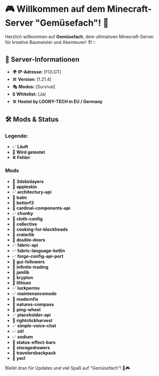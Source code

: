 # 🎮 Willkommen auf dem Minecraft-Server "Gemüsefach"! 🌱

Herzlich willkommen auf **Gemüsefach**, dem ultimativen Minecraft-Server für kreative Baumeister und Abenteurer! 🏗️✨

## 📌 Server-Informationen
- 🌍 **IP-Adresse:** [FOLGT]
- 🛠️ **Version:** [1.21.4]
- 🎭 **Modus:** [Survival]
- 🔒 **Whitelist:** [Ja]
- 🛠️ **Hostet by LOONY-TECH in EU / Germany**

## 🛠️ Mods & Status
### Legende:
- ✅ **Läuft**
- 🔄 **Wird getestet**
- ❌ **Fehler**

### Mods
- 🔄 **3dskinlayers**
- 🔄 **appleskin**
- ✅ **architectury-api**
- 🔄 **balm**
- 🔄 **betterf3**
- 🔄 **cardinal-components-api**
- ✅ **chunky**
- 🔄 **cloth-config**
- 🔄 **collective**
- 🔄 **cooking-for-blockheads**
- 🔄 **craterlib**
- 🔄 **double-doors**
- ✅ **fabric-api**
- ✅ **fabric-language-kotlin**
- ✅ **forge-config-api-port**
- 🔄 **gui-followers**
- 🔄 **infinite-trading**
- 🔄 **jamlib**
- 🔄 **krypton**
- 🔄 **lithium**
- ✅ **luckperms**
- ✅ **maintenancemode**
- 🔄 **modernfix**
- 🔄 **natures-compass**
- 🔄 **ping-wheel**
- ✅ **placeholder-api**
- 🔄 **rightclickharvest**
- ✅ **simple-voice-chat**
- ✅ **sit!**
- ✅ **sodium**
- 🔄 **status-effect-bars**
- 🔄 **storagedrawers**
- 🔄 **travelersbackpack**
- 🔄 **yacl**

Bleibt dran für Updates und viel Spaß auf "Gemüsefach"! 🌱🎮
